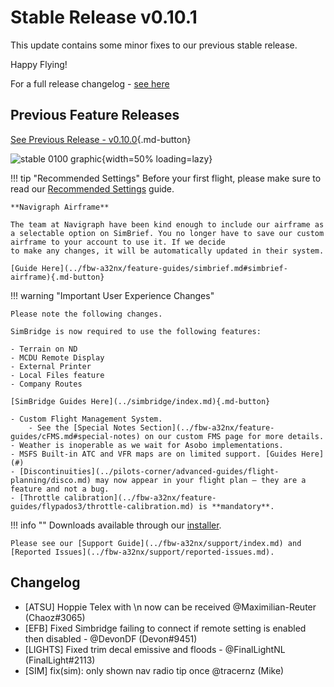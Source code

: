 <link rel="stylesheet" href="../../stylesheets/toc-tables.css">

# Stable Release v0.10.1

This update contains some minor fixes to our previous stable release.

Happy Flying!

For a full release changelog - [see here](#changelog)

## Previous Feature Releases

[See Previous Release - v0.10.0](v0100.md){.md-button}

![stable 0100 graphic](assets/0-10-0-m.png){width=50% loading=lazy}

!!! tip "Recommended Settings"
    Before your first flight, please make sure to read our [Recommended Settings](../fbw-a32nx/settings.md) guide.

    **Navigraph Airframe**

    The team at Navigraph have been kind enough to include our airframe as a selectable option on SimBrief. You no longer have to save our custom airframe to your account to use it. If we decide 
    to make any changes, it will be automatically updated in their system.

    [Guide Here](../fbw-a32nx/feature-guides/simbrief.md#simbrief-airframe){.md-button}

!!! warning "Important User Experience Changes"

    Please note the following changes.

    SimBridge is now required to use the following features:

    - Terrain on ND 
    - MCDU Remote Display
    - External Printer
    - Local Files feature
    - Company Routes

    [SimBridge Guides Here](../simbridge/index.md){.md-button}

    - Custom Flight Management System.
        - See the [Special Notes Section](../fbw-a32nx/feature-guides/cFMS.md#special-notes) on our custom FMS page for more details.
    - Weather is inoperable as we wait for Asobo implementations.
    - MSFS Built-in ATC and VFR maps are on limited support. [Guides Here](#)
    - [Discontinuities](../pilots-corner/advanced-guides/flight-planning/disco.md) may now appear in your flight plan — they are a feature and not a bug.
    - [Throttle calibration](../fbw-a32nx/feature-guides/flypados3/throttle-calibration.md) is **mandatory**.

!!! info ""
    Downloads available through our [installer](../fbw-a32nx/installation.md).

    Please see our [Support Guide](../fbw-a32nx/support/index.md) and [Reported Issues](../fbw-a32nx/support/reported-issues.md).

## Changelog
- [ATSU] Hoppie Telex with \n now can be received @Maximilian-Reuter (Chaoz#3065)
- [EFB] Fixed Simbridge failing to connect if remote setting is enabled then disabled - @DevonDF (Devon#9451)
- [LIGHTS] Fixed trim decal emissive and floods - @FinalLightNL (FinalLight#2113)
- [SIM] fix(sim): only shown nav radio tip once @tracernz (Mike)